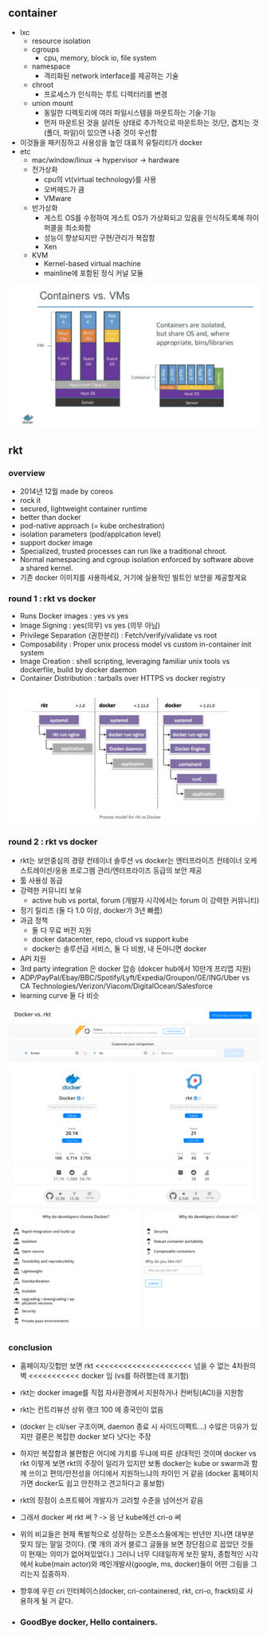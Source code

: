 ## container

- lxc
  - resource isolation
  - cgroups
    - cpu, memory, block io, file system
  - namespace
    - 격리화된 network interface를 제공하는 기술
  - chroot
    - 프로세스가 인식하는 루트 디렉터리를 변경
  - union mount
    - 동일한 디렉토리에 여러 파일시스템을 마운트하는 기술·기능
    - 먼저 마운트된 것을 살려둔 상태로 추가적으로 마운트하는 것/단, 겹치는 것(폴더, 파일)이 있으면 나중 것이 우선함
- 이것들을 패키징하고 사용성을 높인 대표적 유틸리티가 docker
- etc
  - mac/window/linux -> hypervisor -> hardware
  - 전가상화 
    - cpu의 vt(virtual technology)를 사용
    - 오버헤드가 큼
    - VMware
  - 반가상화
    - 게스트 OS를 수정하여 게스트 OS가 가상화되고 있음을 인식하도록해 하이퍼콜을 최소화함
    - 성능이 향상되지만 구현/관리가 복잡함
    - Xen
  - KVM
    - Kernel-based virtual machine
    - mainline에 포함된 정식 커널 모듈

[![rkt1](https://github.com/leeplay/study/blob/master/image/rkt_image01.png?raw=true)]()


## rkt


### overview

- 2014년 12월 made by coreos
- rock it
- secured, lightweight container runtime
- better than docker
- pod-native approach (= kube orchestration)
- isolation parameters (pod/applcation level)
- support docker image
- Specialized, trusted processes can run like a traditional chroot.
- Normal namespacing and cgroup isolation enforced by software above a shared kernel.
- 기존 docker 이미지를 사용하세요, 거기에 실용적인 빌트인 보안을 제공할게요


### round 1 : rkt vs docker

- Runs Docker images : yes vs yes
- Image Signing : yes(의무) vs yes (의무 아님)
- Privilege Separation (권한분리) : Fetch/verify/validate vs root
- Composability : Proper unix process model vs custom in-container init system
- Image Creation : shell scripting, leveraging familiar unix tools vs dockerfile, build by docker daemon
- Container Distribution : tarballs over HTTPS vs docker registry

[![rkt2](https://github.com/leeplay/study/blob/master/image/rkt_image02.png?raw=true)]()




### round 2 : rkt vs docker

- rkt는 보안중심의 경량 컨테이너 솔루션 vs docker는 엔터프라이즈 컨테이너 오케스트레이션/응용 프로그램 관리/엔터프라이즈 등급의 보안 제공
- 툴 사용성 동급
- 강력한 커뮤니티 보유
  - active hub vs portal, forum (개발자 시각에서는 forum 이 강력한 커뮤니티)
- 정기 릴리즈 (둘 다 1.0 이상, docker가 3년 빠름)
- 과금 정책
  - 둘 다 무료 버전 지원
  - docker datacenter, repo, cloud vs support kube
  - docker는 솔루션급 서비스, 둘 다 비쌈, 내 돈아니면 docker
- API 지원
- 3rd party integration 은 docker 압승 (dokcer hub에서 10만개 프리앱 지원)
- ADP/PayPal/Ebay/BBC/Spotify/Lyft/Expedia/Groupon/GE/ING/Uber vs CA Technologies/Verizon/Viacom/DigitalOcean/Salesforce
- learning curve 둘 다 비슷

[![rkt3](https://github.com/leeplay/study/blob/master/image/rkt_image03.png?raw=true)]()
[![rkt4](https://github.com/leeplay/study/blob/master/image/rkt_image04.png?raw=true)]()

### conclusion

- 홈페이지/깃헙만 보면 rkt <<<<<<<<<<<<<<<<<<<<< 넘을 수 없는 4차원의 벽 <<<<<<<<<<< docker 임 (vs를 하려했는데 포기함)
- rkt는 docker image를 직접 자사환경에서 지원하거나 컨버팅(ACI)을 지원함
- rkt는 컨트리뷰션 상위 랭크 100 에 중국인이 없음
- (docker 는 cli/ser 구조이며, daemon 종료 시 사이드이펙트...) 수많은 이유가 있지만 결론은 복잡한 docker 보다 낫다는 주장
- 하지만 복잡함과 불편함은 어디에 가치를 두냐에 따른 상대적인 것이며 docker vs rkt 이렇게 보면 rkt의 주장이 일리가 있지만 보통 docker는 kube or swarm과 함께 쓰이고 편의/안전성을 어디에서 지원하느냐의 차이인 거 같음 (docker 홈페이지 가면 docker도 쉽고 안전하고 견고하다고 홍보함)
- rkt의 장점이 소프트웨어 개발자가 고려할 수준을 넘어선거 같음

- 그래서 docker 써 rkt 써 ?
  -> 응 난 kube에선 cri-o 써
- 위의 비교들은 현재 폭발적으로 성장하는 오픈소스들에게는 반년만 지나면 대부분 맞지 않는 말일 것이다. (몇 개의 과거 블로그 글들을 보면 장단점으로 꼽았던 것들이 현재는 의미가 없어져있었다.) 그러니 너무 디테일하게 보진 말자, 종합적인 시각에서 kube(main actor)와 메인개발사(google, ms, docker)들이 어떤 그림을 그리는지 집중하자.
- 향후에 우린 cri 인터페이스(docker, cri-containered, rkt, cri-o, frackti)로 사용하게 될 거 같다.
- <h3>GoodBye docker, Hello containers. </h3>
